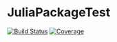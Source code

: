 # JuliaPackageTest

[![Build Status](https://travis-ci.com/jeff788/JuliaPackageTest.jl.svg?branch=master)](https://travis-ci.com/jeff788/JuliaPackageTest)
[![Coverage](https://codecov.io/gh/jeff788/JuliaPackageTest.jl/branch/master/graph/badge.svg)](https://codecov.io/gh/jeff788/JuliaPackageTest)
